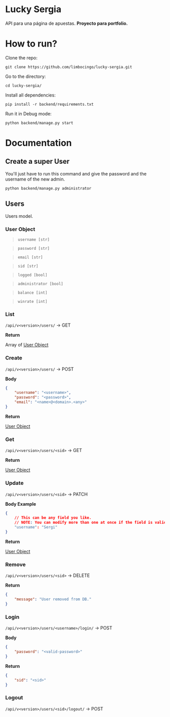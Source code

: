 # Lucky Sergia
API para una página de apuestas. **Proyecto para portfolio.**

# How to run?
Clone the repo: 
```shell 
git clone https://github.com/limbocingo/lucky-sergia.git
```

Go to the directory:
```shell 
cd lucky-sergia/
```

Install all dependencies: 
```shell 
pip install -r backend/requirements.txt
```

Run it in Debug mode: 
```shell 
python backend/manage.py start
```

# Documentation
## Create a super User
You'll just have to run this command and give the password and the username of the new admin.
```shell
python backend/manage.py administrator
```

## Users
Users model.

### User Object

> `username [str]`

> `password [str]` 

> `email [str]` 

> `sid [str]` 

> `logged [bool]` 

> `administrator [bool]` 

> `balance [int]` 

> `winrate [int]` 

### List
`/api/v<version>/users/` -> GET

**Return**

Array of [User Object](./README.md#user-object)


### Create
`/api/v<version>/users/` -> POST

**Body** 
```json
{
    "username": "<username>",
    "password": "<password>",
    "email": "<name>@<domain>.<any>"
}
```

**Return**

[User Object](./README.md#user-object)


### Get
`/api/v<version>/users/<sid>` -> GET

**Return**

[User Object](./README.md#user-object)


### Update
`/api/v<version>/users/<sid>` -> PATCH


**Body Example**

```json
{
    // This can be any field you like.
    // NOTE: You can modify more than one at once if the field is valid.
    "username": "Sergi"
}
```


**Return**

[User Object](./README.md#user-object) 

### Remove
`/api/v<version>/users/<sid>` -> DELETE


**Return**

```json
{
    "message": "User removed from DB."
}
``` 

### Login
`/api/v<version>/users/<username>/login/` -> POST


**Body**
```json
{
    "password": "<valid-password>"
}
```

**Return**
```json
{
    "sid": "<sid>"
}
```

### Logout
`/api/v<version>/users/<sid>/logout/` -> POST
